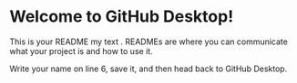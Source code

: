 # Welcome to GitHub Desktop!

This is your README my text . READMEs are where you can communicate what your project is and how to use it.

Write your name on line 6, save it, and then head back to GitHub Desktop.
